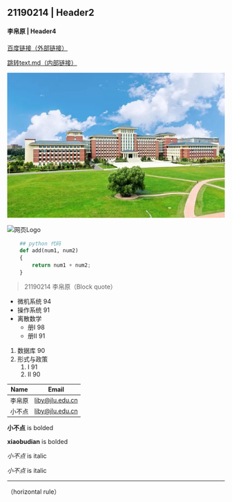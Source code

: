 <!-- headings -->
## 21190214 | Header2
#### 李帛原 | Header4


<!-- Links -->
[百度链接（外部链接）](http://www.baidu.com)

[跳转text.md（内部链接）](./test.md)


<!-- image -->
![本地图片](./image.jpg
"本地图片")

![网页Logo](https://pica.zhimg.com/v2-05b0709d912a3600b923e787c77eeff1_qhd.jpg?source=57bbeac9
"网页图片")


<!-- Code Block -->
```python
    ## python 代码
    def add(num1, num2)
    {
        return num1 + num2;
    }
```


<!-- Blockquote -->
> 21190214 李帛原（Block quote）


<!-- UL -->
* 微机系统 94
* 操作系统 91
* 离散数学
    * 册I  98
    * 册II 91


<!-- OL -->
1. 数据库 90
1. 形式与政策
    1. I  91
    1. II 90


<!-- Tables -->
|Name   |Email  |
|-------|-------|
|李帛原|liby@jlu.edu.cn|
|小不点|liby@jlu.edu.cn|


<!-- bolded -->
**小不点** is bolded

__xiaobudian__ is bolded

<!-- Italicized -->
*小不点* is italic

_小不点_ is italic


<!-- horizontal rule -->
---
（horizontal rule）
